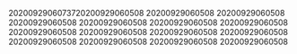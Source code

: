 2020092906073720200929060508
20200929060508
20200929060508
20200929060508
20200929060508
20200929060508
20200929060508
20200929060508
20200929060508
20200929060508
20200929060508
20200929060508
20200929060508
20200929060508
20200929060508
